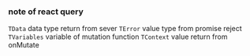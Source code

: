 ### note of react query
`TData` data type return from sever
`TError` value type from promise reject
`TVariables` variable of mutation function
`TContext` value return from onMutate